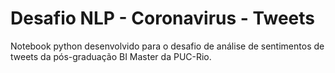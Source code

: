 # Desafio NLP - Coronavirus - Tweets
Notebook python desenvolvido para o desafio de análise de sentimentos de tweets da pós-graduação BI Master da PUC-Rio.
